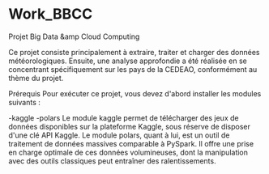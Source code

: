 # Work_BBCC
Projet Big Data &amp Cloud Computing

Ce projet consiste principalement à extraire, traiter et charger des données météorologiques. Ensuite, une analyse approfondie a été réalisée en se concentrant spécifiquement sur les pays de la CEDEAO, conformément au thème du projet.

Prérequis
Pour exécuter ce projet, vous devez d'abord installer les modules suivants :

-kaggle
-polars
Le module kaggle permet de télécharger des jeux de données disponibles sur la plateforme Kaggle, sous réserve de disposer d'une clé API Kaggle. Le module polars, quant à lui, est un outil de traitement de données massives comparable à PySpark. Il offre une prise en charge optimale de ces données volumineuses, dont la manipulation avec des outils classiques peut entraîner des ralentissements.
